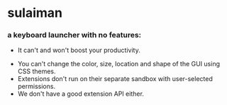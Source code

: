 # sulaiman
### a keyboard launcher with no features:

- It can't and won't boost your productivity.
<!-- - It's NOT a cross-platform application. -->
- You can't change the color, size, location and shape of the GUI using CSS themes.
- Extensions don't run on their separate sandbox with user-selected permissions.
- We don't have a good extension API either.
<!-- - The running apps on your system can't stream to sulaiman like normal extensions without actually having to manually install any extension. -->

<!-- ### How to Add Extensions to your Sulaiman?
- write 'ext' followed by the name of the extension, for example 'apps' and you well be offered to add or remove the extension if you already had it.
- extensions auto-update themselves but you well be notified if an updated extension wants more or different permissions meanwhile it will be disabled.

### How to Create Extensions?
- the wiki
- the boilerplate
- the node package -->

<!-- ### How to Connect to a Stream? (Coming Soon)
- you will be offered to connect to a stream when you open sulaiman and the other app at the same time, any how if you choose to dismiss the offer you will be able to write 'streams' to see the available streams or disconnect from a stream you already connected to.

### How to Stream to Sulaiman? (Coming Soon)
- now streaming is nice, it allows you as a developer to show some info or add some fast actions, things that are normally not so easy to reach on your app or maybe you are some voice-chat app and want users to control the app when they are running a game in full-screen and want another way then using your awful broken overlay. -->

<!-- ### Download
- Windows
- linux
  - AUR <3
  - flatpak
  - Snap
- macOS -->